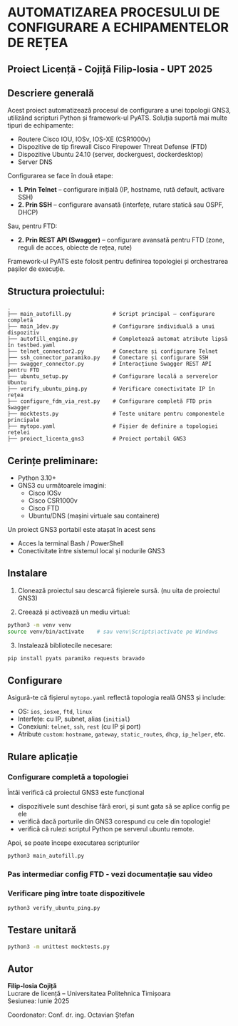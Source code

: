 # AUTOMATIZAREA PROCESULUI DE CONFIGURARE A ECHIPAMENTELOR DE REȚEA

## Proiect Licență - Cojiță Filip-Iosia - UPT 2025

## Descriere generală

Acest proiect automatizează procesul de configurare a unei topologii GNS3, utilizând scripturi Python și framework-ul PyATS. Soluția suportă mai multe tipuri de echipamente:

- Routere Cisco IOU, IOSv, IOS-XE (CSR1000v)
- Dispozitive de tip firewall Cisco Firepower Threat Defense (FTD)
- Dispozitive Ubuntu 24.10 (server, dockerguest, dockerdesktop)
- Server DNS

Configurarea se face în două etape:

- **1. Prin Telnet** – configurare inițială (IP, hostname, rută default, activare SSH)
- **2. Prin SSH** – configurare avansată (interfețe, rutare statică sau OSPF, DHCP)

Sau, pentru FTD:
- **2. Prin REST API (Swagger)** – configurare avansată pentru FTD (zone, reguli de acces, obiecte de rețea, rute)

Framework-ul PyATS este folosit pentru definirea topologiei și orchestrarea pașilor de execuție.

## Structura proiectului:

```
.
├── main_autofill.py             # Script principal – configurare completă
├── main_1dev.py                 # Configurare individuală a unui dispozitiv
├── autofill_engine.py           # Completează automat atribute lipsă în testbed.yaml
├── telnet_connector2.py         # Conectare și configurare Telnet
├── ssh_connector_paramiko.py    # Conectare și configurare SSH
├── swagger_connector.py         # Interacțiune Swagger REST API pentru FTD
├── ubuntu_setup.py              # Configurare locală a serverelor Ubuntu
├── verify_ubuntu_ping.py        # Verificare conectivitate IP în rețea
├── configure_fdm_via_rest.py    # Configurare completă FTD prin Swagger
├── mocktests.py                 # Teste unitare pentru componentele principale
├── mytopo.yaml                  # Fișier de definire a topologiei rețelei
├── proiect_licenta_gns3         # Proiect portabil GNS3
```

## Cerințe preliminare:

- Python 3.10+  
- GNS3 cu următoarele imagini:
  - Cisco IOSv
  - Cisco CSR1000v
  - Cisco FTD
  - Ubuntu/DNS (mașini virtuale sau containere)
  
Un proiect GNS3 portabil este atașat în acest sens

- Acces la terminal Bash / PowerShell
- Conectivitate între sistemul local și nodurile GNS3

## Instalare

1. Clonează proiectul sau descarcă fișierele sursă. (nu uita de proiectul GNS3)

2. Creează și activează un mediu virtual:

```bash
python3 -m venv venv
source venv/bin/activate    # sau venv\Scripts\activate pe Windows
```

3. Instalează bibliotecile necesare:

```bash
pip install pyats paramiko requests bravado
```

## Configurare

Asigură-te că fișierul `mytopo.yaml` reflectă topologia reală GNS3 și include:

- OS: `ios`, `iosxe`, `ftd`, `linux`
- Interfețe: cu IP, subnet, alias (`initial`)
- Conexiuni: `telnet`, `ssh`, `rest` (cu IP și port)
- Atribute `custom`: `hostname`, `gateway`, `static_routes`, `dhcp`, `ip_helper`, etc.

## Rulare aplicație

### Configurare completă a topologiei

Întâi verifică că proiectul GNS3 este funcțional
- dispozitivele sunt deschise fără erori, și sunt gata să se aplice config pe ele
- verifică dacă porturile din GNS3 corespund cu cele din topologie!
- verifică că rulezi scriptul Python pe serverul ubuntu remote.

Apoi, se poate începe executarea scripturilor 
```bash
python3 main_autofill.py
```
### Pas intermediar config FTD - vezi documentație sau video

### Verificare ping între toate dispozitivele

```bash
python3 verify_ubuntu_ping.py
```

## Testare unitară

```bash
python3 -m unittest mocktests.py
```

## Autor

**Filip-Iosia Cojiță**  
Lucrare de licență – Universitatea Politehnica Timișoara  
Sesiunea: Iunie 2025

Coordonator: Conf. dr. ing. Octavian Ștefan
